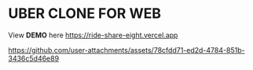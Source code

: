 # UBER CLONE FOR WEB

View **DEMO** here https://ride-share-eight.vercel.app

https://github.com/user-attachments/assets/78cfdd71-ed2d-4784-851b-3436c5d46e89

